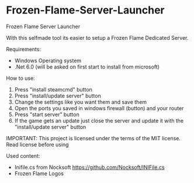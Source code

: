 # Frozen-Flame-Server-Launcher

Frozen Flame Server Launcher

With this selfmade tool its easier to setup a Frozen Flame Dedicated Server.

Requirements:

- Windows Operating system
- .Net 6.0 (will be asked on first start to install from microsoft)


How to use:

1. Press "install steamcmd" button
2. Press "install/update server" button
3. Change the settings like you want them and save them
4. Open the ports you saved in windows firewall (button) and your router
5. Press "start server" button
6. If the game gets an update just close the server and update it with the "install/update server" button


IMPORTANT:
This project is licensed under the terms of the MIT license.
Read license before using


Used content:
- Inifile.cs from Nocksoft https://github.com/Nocksoft/INIFile.cs
- Frozen Flame Logos

